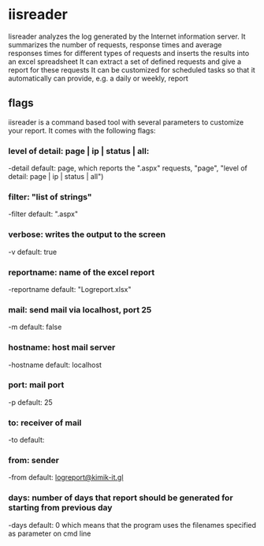 # iisreader
Iisreader analyzes the log generated by the Internet information server.
It summarizes the number of requests, response times and average responses times for different types of requests and inserts the results into an excel spreadsheet
It can extract a set of defined requests and give a report for these requests
It can be customized for scheduled tasks so that it automatically can provide, e.g. a daily or weekly, report

## flags

iisreader is a command based tool with several parameters to customize your report. It comes with the following flags:

### level of detail: page | ip | status | all: 
-detail default: page, which reports the ".aspx" requests, "page", "level of detail: page | ip | status | all")
### filter:  "list of strings"
-filter default: ".aspx"

### verbose: writes the output to the screen
-v default: true
### reportname: name of the excel report
-reportname default: "Logreport.xlsx"
### mail: send mail via localhost, port 25 
-m default: false     

### hostname: host mail server
-hostname default: localhost

### port: mail port
-p default: 25

### to: receiver of mail
-to default: 

### from: sender
-from default: logreport@kimik-it.gl

### days: number of days that report should be generated for starting from previous day
-days default: 0 which means that the program uses the filenames specified as parameter on cmd line
